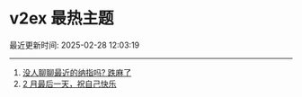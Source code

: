 # v2ex 最热主题

最近更新时间: 2025-02-28 12:03:19

--- 
1. [没人聊聊最近的纳指吗? 跌麻了](https://www.v2ex.com/t/1114779) 
2. [2 月最后一天，祝自己快乐](https://www.v2ex.com/t/1114780) 

